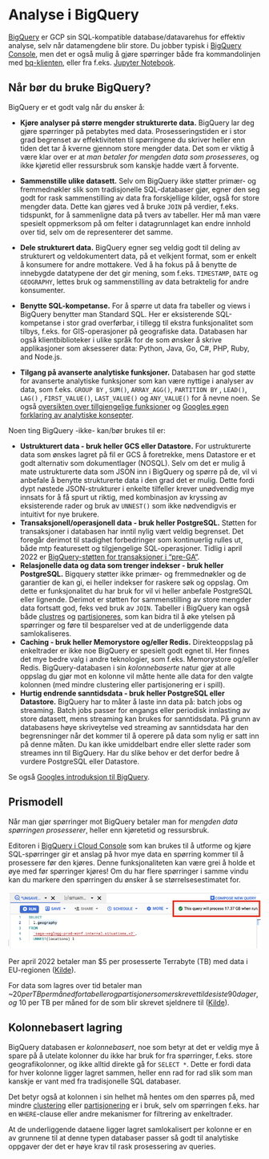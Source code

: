 # Analyse i BigQuery

[BigQuery](https://cloud.google.com/bigquery) er GCP sin SQL-kompatible database/datavarehus for effektiv analyse, selv når datamengdene blir store. Du jobber typisk i [BigQuery Console](https://console.cloud.google.com/bigquery), men det er også mulig å gjøre spørringer både fra kommandolinjen med [bq-klienten](https://cloud.google.com/bigquery/docs/quickstarts/load-data-bq), eller fra f.eks. [Jupyter Notebook](https://cloud.google.com/bigquery/docs/visualize-jupyter).

## Når bør du bruke BigQuery?

BigQuery er et godt valg når du ønsker å:

- **Kjøre analyser på større mengder strukturerte data.**
  BigQuery lar deg gjøre spørringer på petabytes med data. Prosesseringstiden er i stor grad begrenset av effektiviteten til spørringene du skriver heller enn tiden det tar å kverne gjennom store mengder data. Det som er viktig å være klar over er at _man betaler for mengden data som prosesseres_, og ikke kjøretid eller ressursbruk som kanskje hadde vært å forvente.

- **Sammenstille ulike datasett.**
  Selv om BigQuery ikke støtter primær- og fremmednøkler slik som tradisjonelle SQL-databaser gjør, egner den seg godt for rask sammenstilling av data fra forskjellige kilder, også for store mengder data. Dette kan gjøres ved å bruke `JOIN` på verdier, f.eks. tidspunkt, for å sammenligne data på tvers av tabeller. Her må man være spesielt oppmerksom på om felter i datagrunnlaget kan endre innhold over tid, selv om de representerer det samme.
- **Dele strukturert data.**
  BigQuery egner seg veldig godt til deling av strukturert og veldokumentert data, på et velkjent format, som er enkelt å konsumere for andre mottakere. Ved å ha fokus på å benytte de innebygde datatypene der det gir mening, som f.eks. `TIMESTAMP`, `DATE` og `GEOGRAPHY`, lettes bruk og sammenstilling av data betraktelig for andre konsumenter.
- **Benytte SQL-kompetanse.**
  For å spørre ut data fra tabeller og views i BigQuery benytter man Standard SQL. Her er eksisterende SQL-kompetanse i stor grad overførbar, i tillegg til ekstra funksjonalitet som tilbys, f.eks. for GIS-operasjoner på geografiske data. Databasen har også klientbiblioteker i ulike språk for de som ønsker å skrive applikasjoner som aksesserer data: Python, Java, Go, C#, PHP, Ruby, and Node.js.
- **Tilgang på avanserte analytiske funksjoner.**
  Databasen har god støtte for avanserte analytiske funksjoner som kan være nyttige i analyser av data, som f.eks. `GROUP BY` , `SUM()`, `ARRAY_AGG()`, `PARTITION BY` , `LEAD()`, `LAG()` , `FIRST_VALUE()`, `LAST_VALUE()` og `ANY_VALUE()` for å nevne noen.
  Se også [oversikten over tillgjengelige funksjoner](https://cloud.google.com/bigquery/docs/reference/standard-sql/aggregate_analytic_functions) og [Googles egen forklaring av analytiske konsepter](https://cloud.google.com/bigquery/docs/reference/standard-sql/analytic-function-concepts).

Noen ting BigQuery -ikke- kan/bør brukes til er:

- **Ustrukturert data - bruk heller GCS eller Datastore.**
  For ustrukturerte data som ønskes lagret på fil er GCS å foretrekke, mens Datastore er et godt alternativ som dokumentlager (NOSQL).
  Selv om det er mulig å mate ustrukturerte data som JSON inn i BigQuery og spørre på de, vil vi anbefale å benytte strukturerte data i den grad det er mulig. Dette fordi dypt nøstede JSON-strukturer i enkelte tilfeller krever unødvendig mye innsats for å få spurt ut riktig, med kombinasjon av kryssing av eksisterende rader og bruk av `UNNEST()` som ikke nødvendigvis er intuitivt for nye brukere.
- **Transaksjonell/operasjonell data - bruk heller PostgreSQL.**
  Støtten for transaksjoner i databasen har inntil nylig vært veldig begrenset. Det foregår derimot til stadighet forbedringer som kontinuerlig rulles ut, både mtp featuresett og tilgjengelige SQL-operasjoner. Tidlig i april 2022 er [BigQuery-støtten for transaksjoner i “pre-GA”](https://cloud.google.com/bigquery/docs/reference/standard-sql/scripting#transactions).
- **Relasjonelle data og data som trenger indekser - bruk heller PostgreSQL.**
  Bigquery støtter ikke primær- og fremmednøkler og de garantier de kan gi, ei heller indekser for raskere søk og oppslag. Om dette er funksjonalitet du har bruk for vil vi heller anbefale PostgreSQL eller lignende.
  Derimot er støtten for sammenstilling av store mengder data fortsatt god, feks ved bruk av `JOIN`. Tabeller i BigQuery kan også både [clustres](https://cloud.google.com/bigquery/docs/clustered-tables) og [partisjoneres](https://cloud.google.com/bigquery/docs/partitioned-tables), som kan bidra til å øke ytelsen på spørringer og føre til besparelser ved at de underliggende data samlokaliseres.
- **Caching - bruk heller Memorystore og/eller Redis.**
  Direkteoppslag på enkeltrader er ikke noe BigQuery er spesielt godt egnet til. Her finnes det mye bedre valg i andre teknologier, som f.eks. Memorystore og/eller Redis.
  BigQuery-databasen i sin _kolonnebaserte_ natur gjør at alle oppslag du gjør mot en kolonne vil måtte hente alle data for den valgte kolonnen (med mindre clustering eller partisjonering er i spill).
- **Hurtig endrende sanntidsdata - bruk heller PostgreSQL eller Datastore.**
  BigQuery har to måter å laste inn data på: batch jobs og streaming. Batch jobs passer for engangs eller periodisk innlasting av store datasett, mens streaming kan brukes for sanntidsdata. På grunn av databasens høye skriveytelse ved streaming av sanntidsdata har den begrensninger når det kommer til å operere på data som nylig er satt inn på denne måten. Du kan ikke umiddelbart endre eller slette rader som streames inn til BigQuery. Har du slike behov er det derfor bedre å vurdere PostgreSQL eller Datastore.

Se også [Googles introduksjon til BigQuery](https://cloud.google.com/bigquery/docs/introduction).

## Prismodell

Når man gjør spørringer mot BigQuery betaler man for _mengden data spørringen prosesserer_, heller enn kjøretetid og ressursbruk.

Editoren i [BigQuery i Cloud Console](https://console.cloud.google.com/bigquery) som kan brukes til å utforme og kjøre SQL-spørringer gir et anslag på hvor mye data en spørring kommer til å prosessere før den kjøres. Denne funksjonaliteten kan være grei å holde et øye med før spørringer kjøres! Om du har flere spørringer i samme vindu kan du markere den spørringen du ønsker å se størrelsesestimatet for.

![BigQuery spørring estimert kostnad](img/query-estimert-kostnad.png)

Per april 2022 betaler man $5 per prosesserte Terrabyte (TB) med data i EU-regionen ([Kilde](https://cloud.google.com/bigquery/pricing/#on_demand_pricing)).

For data som lagres over tid betaler man ~$20 per TB per måned for tabeller og partisjoner som er skrevet til de siste 90 dager, og ~$10 per TB per måned for de som blir skrevet sjeldnere til ([Kilde](https://cloud.google.com/bigquery/pricing/#storage)).

## Kolonnebasert lagring

BigQuery databasen er _kolonnebasert_, noe som betyr at det er veldig mye å spare på å utelate kolonner du ikke har bruk for fra spørringer, f.eks. store geografikolonner, og ikke alltid direkte gå for `SELECT *`. Dette er fordi data for hver kolonne ligger lagret sammen, heller enn rad for rad slik som man kanskje er vant med fra tradisjonelle SQL databaser.

Det betyr også at kolonnen i sin helhet må hentes om den spørres på, med mindre [clustering](https://cloud.google.com/bigquery/docs/clustered-tables) eller [partisjonering](https://cloud.google.com/bigquery/docs/partitioned-tables) er i bruk, selv om spørringen f.eks. har en `WHERE`-clause eller andre mekanismer for filtrering av enkeltrader.

At de underliggende dataene ligger lagret samlokalisert per kolonne er en av grunnene til at denne typen databaser passer så godt til analytiske oppgaver der det er høye krav til rask prosessering av queries.
